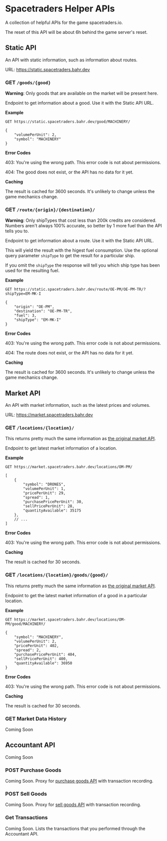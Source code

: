 # Spacetraders Helper APIs
A collection of helpful APIs for the game spacetraders.io.

The reset of this API will be about 6h behind the game server's reset.

## Static API

An API with static information, such as information about routes.

URL: https://static.spacetraders.bahr.dev

### GET `/goods/{good}`

**Warning**: Only goods that are available on the market will be present here.

Endpoint to get information about a good. Use it with the Static API URL.

**Example**

```
GET https://static.spacetraders.bahr.dev/good/MACHINERY/

{
    "volumePerUnit": 2,
    "symbol": "MACHINERY"
}
```

**Error Codes**

403: You're using the wrong path. This error code is not about permissions.

404: The good does not exist, or the API has no data for it yet.

**Caching**

The result is cached for 3600 seconds. It's unlikely to change unless the game mechanics change.

### GET `/route/{origin}/{destination}/`

**Warning**: Only shipTypes that cost less than 200k credits are considered. Numbers aren't always 100% accurate, so better by 1 more fuel than the API tells you to.

Endpoint to get information about a route. Use it with the Static API URL.

This will yield the result with the higest fuel consumption. Use the optional query parameter `shipType` to get the result for a particular ship.

If you omit the `shipType` the response will tell you which ship type has been used for the resulting fuel.

**Example**

```
GET https://static.spacetraders.bahr.dev/route/OE-PM/OE-PM-TR/?shipType=EM-MK-I

{
    "origin": "OE-PM",
    "destination": "OE-PM-TR",
    "fuel": 3,
    "shipType": "EM-MK-I"
}
```

**Error Codes**

403: You're using the wrong path. This error code is not about permissions.

404: The route does not exist, or the API has no data for it yet.

**Caching**

The result is cached for 3600 seconds. It's unlikely to change unless the game mechanics change.

## Market API

An API with market information, such as the latest prices and volumes.

URL: https://market.spacetraders.bahr.dev

### GET `/locations/{location}/`

This returns pretty much the same information as [the original market API](https://api.spacetraders.io/#api-marketplace-marketplace).

Endpoint to get latest market information of a location.

**Example**

```
GET https://market.spacetraders.bahr.dev/locations/OM-PM/

[
    {
        "symbol": "DRONES",
        "volumePerUnit": 1,
        "pricePerUnit": 29,
        "spread": 1,
        "purchasePricePerUnit": 30,
        "sellPricePerUnit": 28,
        "quantityAvailable": 35175
    },
    // ...
]
```

**Error Codes**

403: You're using the wrong path. This error code is not about permissions.

**Caching**

The result is cached for 30 seconds.

### GET `/locations/{location}/goods/{good}/`

This returns pretty much the same information as [the original market API](https://api.spacetraders.io/#api-marketplace-marketplace).

Endpoint to get the latest market information of a good in a particular location.

**Example**

```
GET https://market.spacetraders.bahr.dev/locations/OM-PM/good/MACHINERY/

{
    "symbol": "MACHINERY",
    "volumePerUnit": 2,
    "pricePerUnit": 402,
    "spread": 2,
    "purchasePricePerUnit": 404,
    "sellPricePerUnit": 400,
    "quantityAvailable": 36950
}
```

**Error Codes**

403: You're using the wrong path. This error code is not about permissions.

**Caching**

The result is cached for 30 seconds.

### GET Market Data History

Coming Soon

## Accountant API

Coming Soon

### POST Purchase Goods

Coming Soon. Proxy for [purchase goods API](https://api.spacetraders.io/#api-purchase_orders-NewPurchaseOrder) with transaction recording.

### POST Sell Goods

Coming Soon. Proxy for [sell goods API](https://api.spacetraders.io/#api-sell_orders-NewSellOrder) with transaction recording.

### Get Transactions

Coming Soon. Lists the transactions that you performed through the Accountant API.
